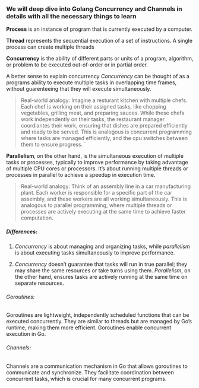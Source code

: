 ### We will deep dive into Golang Concurrency and Channels in details with all the necessary things to learn

__Process__ is an instance of program that is currently executed by a computer.

__Thread__ represents the sequential execution of a set of instructions. A single process can create multiple threads

__Concurrency__ is the ability of different parts or units of a program, algorithm, or problem to be executed out-of-order or in partial order.

A better sense to explain concurrency
_Concurrency_ can be thought of as a programs ability to execute multiple tasks in overlapping time frames, without guarenteeing that they will execute simultaneously.

> Real-world analogy: Imagine a resturant kitchen with multiple chefs. Each chef is working on their assigned tasks, like chopping vegetables, grilling meat, and preparing sauces. While these chefs work independently on their tasks, the restaurant manager coordiantes their work, ensuring that dishes are prepared efficiently and ready to be served. This is analogous is concurrent programming where tasks are managed efficiently, and the cpu switches between them to ensure progress. `



__Parallelism__, on the other hand, is the simultaneous execution of multiple tasks or processes, typically to improve performance by taking advantage of multiple CPU cores or processors. It’s about running multiple threads or processes in parallel to achieve a speedup in execution time.

> Real-world analogy: Think of an assembly line in a car manufacturing plant. Each worker is responsible for a specific part of the car assembly, and these workers are all working simultaneously. This is analogous to parallel programming, where multiple threads or processes are actively executing at the same time to achieve faster computation.

##### Differences:
1. _Concurrency_ is about managing and organizing tasks, while _parallelism_ is about executing tasks simultaneously to improve performance.

2. _Concurrency_ doesn’t guarantee that tasks will run in true parallel; they may share the same resources or take turns using them. _Parallelism_, on the other hand, ensures tasks are actively running at the same time on separate resources.

###### Goroutines: 
Goroutines are lightweight, independently scheduled functions that can be executed concurrently. They are similar to threads but are managed by Go’s runtime, making them more efficient. Goroutines enable concurrent execution in Go.

###### Channels: 
Channels are a communication mechanism in Go that allows goroutines to communicate and synchronize. They facilitate coordination between concurrent tasks, which is crucial for many concurrent programs.